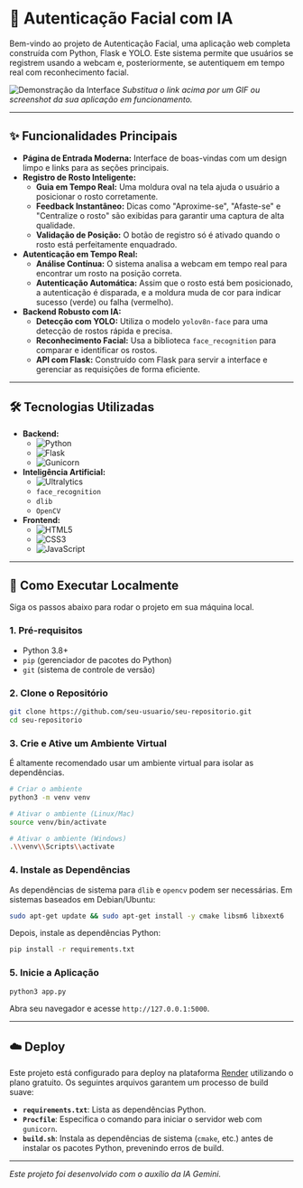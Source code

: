 # 🚀 Autenticação Facial com IA

Bem-vindo ao projeto de Autenticação Facial, uma aplicação web completa construída com Python, Flask e YOLO. Este sistema permite que usuários se registrem usando a webcam e, posteriormente, se autentiquem em tempo real com reconhecimento facial.

![Demonstração da Interface](https://i.imgur.com/URL_DA_SUA_IMAGEM.gif) 
*Substitua o link acima por um GIF ou screenshot da sua aplicação em funcionamento.*

---

## ✨ Funcionalidades Principais

- **Página de Entrada Moderna:** Interface de boas-vindas com um design limpo e links para as seções principais.
- **Registro de Rosto Inteligente:**
    - **Guia em Tempo Real:** Uma moldura oval na tela ajuda o usuário a posicionar o rosto corretamente.
    - **Feedback Instantâneo:** Dicas como "Aproxime-se", "Afaste-se" e "Centralize o rosto" são exibidas para garantir uma captura de alta qualidade.
    - **Validação de Posição:** O botão de registro só é ativado quando o rosto está perfeitamente enquadrado.
- **Autenticação em Tempo Real:**
    - **Análise Contínua:** O sistema analisa a webcam em tempo real para encontrar um rosto na posição correta.
    - **Autenticação Automática:** Assim que o rosto está bem posicionado, a autenticação é disparada, e a moldura muda de cor para indicar sucesso (verde) ou falha (vermelho).
- **Backend Robusto com IA:**
    - **Detecção com YOLO:** Utiliza o modelo `yolov8n-face` para uma detecção de rostos rápida e precisa.
    - **Reconhecimento Facial:** Usa a biblioteca `face_recognition` para comparar e identificar os rostos.
    - **API com Flask:** Construído com Flask para servir a interface e gerenciar as requisições de forma eficiente.

---

## 🛠️ Tecnologias Utilizadas

- **Backend:**
    - ![Python](https://img.shields.io/badge/Python-3776AB?style=for-the-badge&logo=python&logoColor=white)
    - ![Flask](https://img.shields.io/badge/Flask-000000?style=for-the-badge&logo=flask&logoColor=white)
    - ![Gunicorn](https://img.shields.io/badge/Gunicorn-499848?style=for-the-badge&logo=gunicorn&logoColor=white)
- **Inteligência Artificial:**
    - ![Ultralytics](https://img.shields.io/badge/YOLO-Ultralytics-4F46E5?style=for-the-badge)
    - `face_recognition`
    - `dlib`
    - `OpenCV`
- **Frontend:**
    - ![HTML5](https://img.shields.io/badge/HTML5-E34F26?style=for-the-badge&logo=html5&logoColor=white)
    - ![CSS3](https://img.shields.io/badge/CSS3-1572B6?style=for-the-badge&logo=css3&logoColor=white)
    - ![JavaScript](https://img.shields.io/badge/JavaScript-F7DF1E?style=for-the-badge&logo=javascript&logoColor=black)

---

## 🚀 Como Executar Localmente

Siga os passos abaixo para rodar o projeto em sua máquina local.

### 1. Pré-requisitos
- Python 3.8+
- `pip` (gerenciador de pacotes do Python)
- `git` (sistema de controle de versão)

### 2. Clone o Repositório
```bash
git clone https://github.com/seu-usuario/seu-repositorio.git
cd seu-repositorio
```

### 3. Crie e Ative um Ambiente Virtual
É altamente recomendado usar um ambiente virtual para isolar as dependências.

```bash
# Criar o ambiente
python3 -m venv venv

# Ativar o ambiente (Linux/Mac)
source venv/bin/activate

# Ativar o ambiente (Windows)
.\\venv\\Scripts\\activate
```

### 4. Instale as Dependências
As dependências de sistema para `dlib` e `opencv` podem ser necessárias. Em sistemas baseados em Debian/Ubuntu:
```bash
sudo apt-get update && sudo apt-get install -y cmake libsm6 libxext6
```

Depois, instale as dependências Python:
```bash
pip install -r requirements.txt
```

### 5. Inicie a Aplicação
```bash
python3 app.py
```

Abra seu navegador e acesse `http://127.0.0.1:5000`.

---

## ☁️ Deploy

Este projeto está configurado para deploy na plataforma [Render](https://render.com) utilizando o plano gratuito. Os seguintes arquivos garantem um processo de build suave:
- **`requirements.txt`**: Lista as dependências Python.
- **`Procfile`**: Especifica o comando para iniciar o servidor web com `gunicorn`.
- **`build.sh`**: Instala as dependências de sistema (`cmake`, etc.) antes de instalar os pacotes Python, prevenindo erros de build.

---
*Este projeto foi desenvolvido com o auxílio da IA Gemini.*

